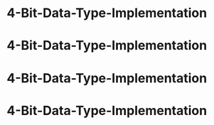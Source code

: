 # 4-Bit-Data-Type-Implementation
# 4-Bit-Data-Type-Implementation
# 4-Bit-Data-Type-Implementation
# 4-Bit-Data-Type-Implementation
